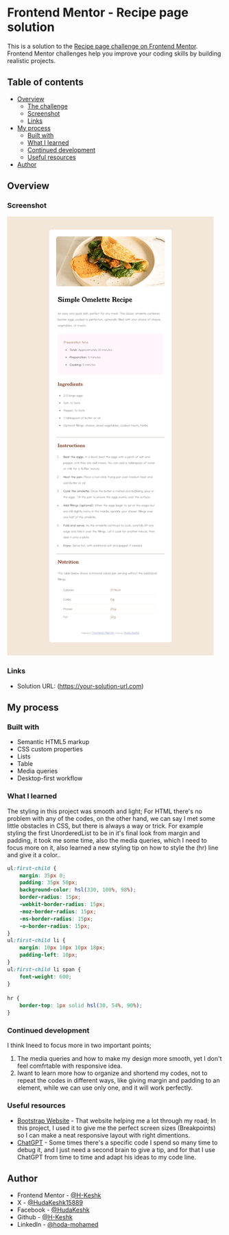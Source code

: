 # Frontend Mentor - Recipe page solution

This is a solution to the [Recipe page challenge on Frontend Mentor](https://www.frontendmentor.io/challenges/recipe-page-KiTsR8QQKm). Frontend Mentor challenges help you improve your coding skills by building realistic projects.

## Table of contents

- [Overview](#overview)
  - [The challenge](#the-challenge)
  - [Screenshot](#screenshot)
  - [Links](#links)
- [My process](#my-process)
  - [Built with](#built-with)
  - [What I learned](#what-i-learned)
  - [Continued development](#continued-development)
  - [Useful resources](#useful-resources)
- [Author](#author)

## Overview

### Screenshot

![](./Screenshot.png)

### Links

- Solution URL: (https://your-solution-url.com)

## My process

### Built with

- Semantic HTML5 markup
- CSS custom properties
- Lists
- Table
- Media queries
- Desktop-first workflow

### What I learned

The styling in this project was smooth and light; For HTML there's no problem with any of the codes, on the other hand, we can say I met some little obstacles in CSS, but there is always a way or trick. For example styling the first UnorderedList to be in it's final look from margin and padding, it took me some time, also the media queries, which I need to focus more on it,  also learned a new styling tip on how to style the (hr) line and give it a color..


```css
ul:first-child {
    margin: 35px 0;
    padding: 35px 50px;
    background-color: hsl(330, 100%, 98%);
    border-radius: 15px;
    -webkit-border-radius: 15px;
    -moz-border-radius: 15px;
    -ms-border-radius: 15px;
    -o-border-radius: 15px;
}
ul:first-child li {
    margin: 10px 10px 10px 18px;
    padding-left: 10px;
}
ul:first-child li span {
    font-weight: 600;
}

hr {
    border-top: 1px solid hsl(30, 54%, 90%);
}
```

### Continued development

I think Ineed to focus more in two important points;
1. The media queries and how to make my design more smooth, yet I don't feel comfrtable with responsive idea.
2. Iwant to learn more how to organize and shortend my codes, not to repeat the codes in different ways, like giving margin and padding to an element, while we can use only one, and it will work perfectly.


### Useful resources

- [Bootstrap Website](https://getbootstrap.com/) - That website helping me a lot through my road; In this project, I used it to give me the perfect screen sizes (Breakpoints) so I can make a neat responsive layout with right dimentions.
- [ChatGPT](https://chatgpt.com/) - Some times there's a specific code I spend so many time to debug it, and I just need a second brain to give a tip, and for that I use ChatGPT from time to time and adapt his ideas to my code line.


## Author

- Frontend Mentor - [@H-Keshk](https://www.frontendmentor.io/profile/H-Keshk)
- X - [@HudaKeshk15889](https://www.twitter.com/HudaKeshk15889)
- Facebook - [@HudaKeshk](https://www.facebook.com/HudaKeshk)
- Github - [@H-Keshk](https://github.com/H-Keshk)
- LinkedIn - [@hoda-mohamed](https://www.linkedin.com/in/hoda-mohamed-180735107/)
